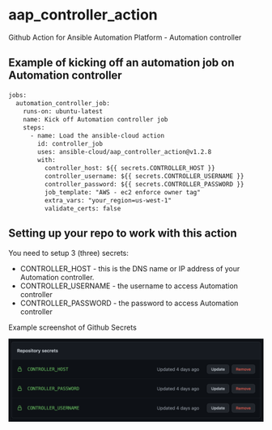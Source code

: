 # aap_controller_action
Github Action for Ansible Automation Platform - Automation controller



## Example of kicking off an automation job on Automation controller

```
jobs:
  automation_controller_job:
    runs-on: ubuntu-latest
    name: Kick off Automation controller job
    steps:
      - name: Load the ansible-cloud action
        id: controller_job
        uses: ansible-cloud/aap_controller_action@v1.2.8
        with:
          controller_host: ${{ secrets.CONTROLLER_HOST }}
          controller_username: ${{ secrets.CONTROLLER_USERNAME }}
          controller_password: ${{ secrets.CONTROLLER_PASSWORD }}
          job_template: "AWS - ec2 enforce owner tag"
          extra_vars: "your_region=us-west-1"
          validate_certs: false
```

## Setting up your repo to work with this action

You need to setup 3 (three) secrets:

  - CONTROLLER_HOST - this is the DNS name or IP address of your Automation controller.
  - CONTROLLER_USERNAME - the username to access Automation controller
  - CONTROLLER_PASSWORD - the password to access Automation controller

   Example screenshot of Github Secrets

   ![picture of secrests](repo_secrets.png)
